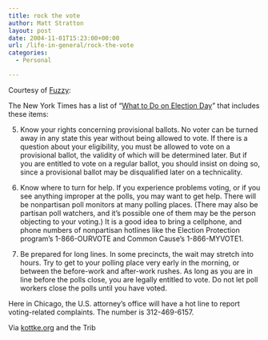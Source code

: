 ```yaml
---
title: rock the vote
author: Matt Stratton
layout: post
date: 2004-11-01T15:23:00+00:00
url: /life-in-general/rock-the-vote
categories:
  - Personal

---
```

Courtesy of [Fuzzy][1]:

The New York Times has a list of &#8220;<a href="https://www.nytimes.com/2004/11/01/opinion/01mon1.html?ex=1257051600&en=c36c39f1260580f4&ei=5090&partner=rssuserland" target="_blank">What to Do on Election Day</a>&#8221; that includes these items:

5. Know your rights concerning provisional ballots. No voter can be turned away in any state this year without being allowed to vote. If there is a question about your eligibility, you must be allowed to vote on a provisional ballot, the validity of which will be determined later. But if you are entitled to vote on a regular ballot, you should insist on doing so, since a provisional ballot may be disqualified later on a technicality.

6. Know where to turn for help. If you experience problems voting, or if you see anything improper at the polls, you may want to get help. There will be nonpartisan poll monitors at many polling places. (There may also be partisan poll watchers, and it&#8217;s possible one of them may be the person objecting to your voting.) It is a good idea to bring a cellphone, and phone numbers of nonpartisan hotlines like the Election Protection program&#8217;s 1-866-OURVOTE and Common Cause&#8217;s 1-866-MYVOTE1.

7. Be prepared for long lines. In some precincts, the wait may stretch into hours. Try to get to your polling place very early in the morning, or between the before-work and after-work rushes. As long as you are in line before the polls close, you are legally entitled to vote. Do not let poll workers close the polls until you have voted.

Here in Chicago, the U.S. attorney&#8217;s office will have a hot line to report voting-related complaints. The number is 312-469-6157.

Via <a href="https://www.kottke.org/04/11/election-day-list" target="_blank">kottke.org</a> and the Trib

 [1]: https://www.fuzzyco.com